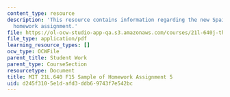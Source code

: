 ```yaml
---
content_type: resource
description: 'This resource contains information regarding the new Spain: Sample of
  homework assignment.'
file: https://ol-ocw-studio-app-qa.s3.amazonaws.com/courses/21l-640j-the-new-spain-1977-present-fall-2015/d245f3105e1dafd3ddb69743f7e542bc_MIT21L_640JF15_HW5.pdf
file_type: application/pdf
learning_resource_types: []
ocw_type: OCWFile
parent_title: Student Work
parent_type: CourseSection
resourcetype: Document
title: MIT 21L.640 F15 Sample of Homework Assignment 5
uid: d245f310-5e1d-afd3-ddb6-9743f7e542bc
---
```

